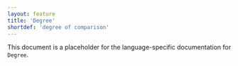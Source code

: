 ```yaml
---
layout: feature
title: 'Degree'
shortdef: 'degree of comparison'
---
```


This document is a placeholder for the language-specific documentation
for `Degree`.